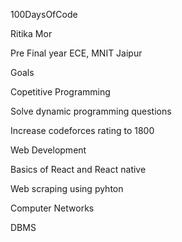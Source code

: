 100DaysOfCode

Ritika Mor

Pre Final year ECE, MNIT Jaipur

Goals

Copetitive Programming

 Solve dynamic programming questions
 
 Increase codeforces rating to 1800

Web Development

  Basics of React and React native
  
  Web scraping using pyhton
  
  Computer Networks
  
  DBMS

 
